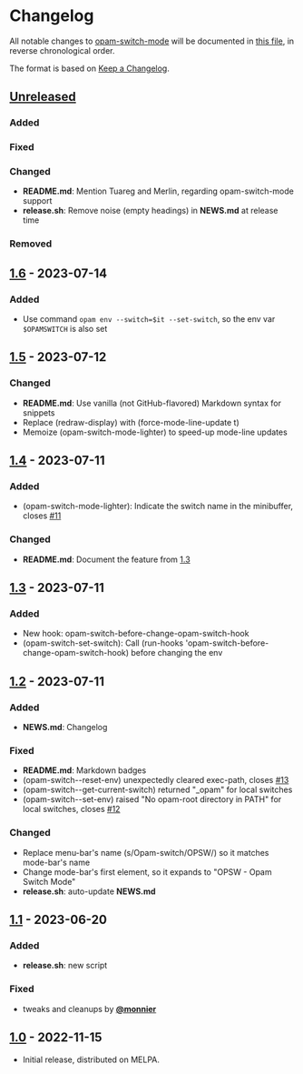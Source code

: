 # Changelog

All notable changes to [opam-switch-mode](https://github.com/ProofGeneral/opam-switch-mode)
will be documented in [this file](https://github.com/ProofGeneral/opam-switch-mode/blob/master/NEWS.md),
in reverse chronological order.

The format is based on [Keep a Changelog](https://keepachangelog.com/en/1.1.0/).

## [Unreleased]

### Added

### Fixed

### Changed

- **README.md**: Mention Tuareg and Merlin, regarding opam-switch-mode support
- **release.sh**: Remove noise (empty headings) in **NEWS.md** at release time

### Removed

## [1.6] - 2023-07-14

### Added

- Use command `opam env --switch=$it --set-switch`, so the env var `$OPAMSWITCH` is also set

## [1.5] - 2023-07-12

### Changed

- **README.md**: Use vanilla (not GitHub-flavored) Markdown syntax for snippets
- Replace (redraw-display) with (force-mode-line-update t)
- Memoize (opam-switch-mode-lighter) to speed-up mode-line updates

## [1.4] - 2023-07-11

### Added

- (opam-switch-mode-lighter): Indicate the switch name in the minibuffer, closes [#11](https://github.com/ProofGeneral/opam-switch-mode/issues/11)

### Changed

- **README.md**: Document the feature from [1.3]

## [1.3] - 2023-07-11

### Added

- New hook: opam-switch-before-change-opam-switch-hook
- (opam-switch-set-switch): Call (run-hooks 'opam-switch-before-change-opam-switch-hook) before changing the env

## [1.2] - 2023-07-11

### Added

- **NEWS.md**: Changelog

### Fixed

- **README.md**: Markdown badges
- (opam-switch--reset-env) unexpectedly cleared exec-path, closes [#13](https://github.com/ProofGeneral/opam-switch-mode/issues/13)
- (opam-switch--get-current-switch) returned "_opam" for local switches
- (opam-switch--set-env) raised "No opam-root directory in PATH" for local switches, closes [#12](https://github.com/ProofGeneral/opam-switch-mode/issues/12)

### Changed

- Replace menu-bar's name (s/Opam-switch/OPSW/) so it matches mode-bar's name
- Change mode-bar's first element, so it expands to "OPSW - Opam Switch Mode"
- **release.sh**: auto-update **NEWS.md**

## [1.1] - 2023-06-20

### Added

- **release.sh**: new script

### Fixed

- tweaks and cleanups by [**@monnier**](https://github.com/monnier)

## [1.0] - 2022-11-15

- Initial release, distributed on MELPA.

<!-- bottom -->
[Unreleased]: https://github.com/ProofGeneral/opam-switch-mode/compare/1.6...HEAD
[1.6]: https://github.com/ProofGeneral/opam-switch-mode/compare/1.5...1.6
[1.5]: https://github.com/ProofGeneral/opam-switch-mode/compare/1.4...1.5
[1.4]: https://github.com/ProofGeneral/opam-switch-mode/compare/1.3...1.4
[1.3]: https://github.com/ProofGeneral/opam-switch-mode/compare/1.2...1.3
[1.2]: https://github.com/ProofGeneral/opam-switch-mode/compare/1.1...1.2
[1.1]: https://github.com/ProofGeneral/opam-switch-mode/compare/1.0...1.1
[1.0]: https://github.com/ProofGeneral/opam-switch-mode/releases/tag/1.0
